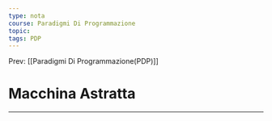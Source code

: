 ```yaml
---
type: nota
course: Paradigmi Di Programmazione
topic: 
tags: PDP
---
```


Prev: [[Paradigmi Di Programmazione(PDP)]]

# Macchina Astratta
---
